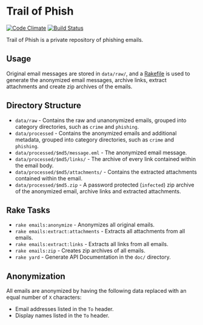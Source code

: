# Trail of Phish

[![Code Climate](https://codeclimate.com/github/trailofbits/trailofphish.png)](https://codeclimate.com/github/trailofbits/trailofphish) [![Build Status](https://travis-ci.org/trailofbits/trailofphish.svg)](https://travis-ci.org/trailofbits/trailofphish)

Trail of Phish is a private repository of phishing emails.

## Usage

Original email messages are stored in `data/raw/`, and a [Rakefile] is used to
generate the anonymized email messages, archive links, extract attachments and
create zip archives of the emails.

## Directory Structure

* `data/raw` - Contains the raw and unanonymized emails, grouped into category
  directories, such as `crime` and `phishing`.
* `data/processed` - Contains the anonymized emails and additional metadata,
  grouped into category directories, such as `crime` and `phishing`.
* `data/processed/$md5/message.eml` - The anonymized email message.
* `data/processed/$md5/links/` - The archive of every link contained
  within the email body.
* `data/processed/$md5/attachments/` - Contains the extracted attachments
  contained within the email.
* `data/processed/$md5.zip` - A password protected (`infected`) zip archive
  of the anonymized email, archive links and extracted attachments.

## Rake Tasks

* `rake emails:anonymize` - Anonymizes all original emails.
* `rake emails:extract:attachments` - Extracts all attachments from all emails.
* `rake emails:extract:links` - Extracts all links from all emails.
* `rake emails:zip` - Creates zip archives of all emails.
* `rake yard` - Generate API Documentation in the `doc/` directory.

## Anonymization

All emails are anonymized by having the following data replaced with an equal
number of `X` characters:

* Email addresses listed in the `To` header.
* Display names listed in the `To` header.

[Rakefile]: http://en.wikipedia.org/wiki/Rake_%28software%29
